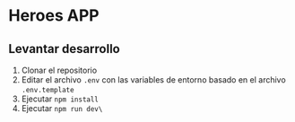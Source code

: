 # Heroes APP

## Levantar desarrollo

1. Clonar el repositorio
2. Editar el archivo `.env` con las variables de entorno basado en el archivo `.env.template`
3. Ejecutar `npm install`
4. Ejecutar `npm run dev\`
